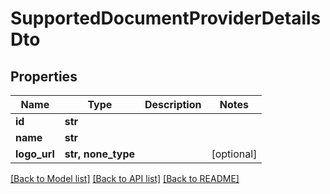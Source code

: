 # SupportedDocumentProviderDetailsDto


## Properties
Name | Type | Description | Notes
------------ | ------------- | ------------- | -------------
**id** | **str** |  | 
**name** | **str** |  | 
**logo_url** | **str, none_type** |  | [optional] 

[[Back to Model list]](../README.md#documentation-for-models) [[Back to API list]](../README.md#documentation-for-api-endpoints) [[Back to README]](../README.md)


